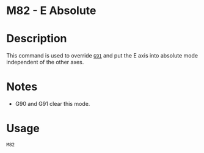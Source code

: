 # M82 - E Absolute

# Description
This command is used to override [`G91`](/docs/gcode/G091.html) and put the E axis into absolute mode independent of the other axes.


# Notes
  - G90 and G91 clear this mode.

# Usage
`M82`
